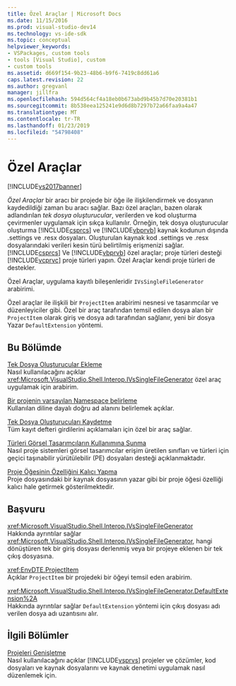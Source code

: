 ```yaml
---
title: Özel Araçlar | Microsoft Docs
ms.date: 11/15/2016
ms.prod: visual-studio-dev14
ms.technology: vs-ide-sdk
ms.topic: conceptual
helpviewer_keywords:
- VSPackages, custom tools
- tools [Visual Studio], custom
- custom tools
ms.assetid: d669f154-9b23-48b6-b9f6-7419c8dd61a6
caps.latest.revision: 22
ms.author: gregvanl
manager: jillfra
ms.openlocfilehash: 594d564cf4a18eb0b673abd9b45b7d70e20381b1
ms.sourcegitcommit: 8b538eea125241e9d6d8b7297b72a66faa9a4a47
ms.translationtype: MT
ms.contentlocale: tr-TR
ms.lasthandoff: 01/23/2019
ms.locfileid: "54798408"
---
```

# <a name="custom-tools"></a>Özel Araçlar
[!INCLUDE[vs2017banner](../../includes/vs2017banner.md)]

*Özel Araçlar* bir aracı bir projede bir öğe ile ilişkilendirmek ve dosyanın kaydedildiği zaman bu aracı sağlar. Bazı özel araçları, bazen olarak adlandırılan *tek dosya oluşturucular*, verilerden ve kod oluşturma çevirmenler uygulamak için sıkça kullanılır. Örneğin, tek dosya oluşturucular oluşturma [!INCLUDE[csprcs](../../includes/csprcs-md.md)] ve [!INCLUDE[vbprvb](../../includes/vbprvb-md.md)] kaynak kodunun dışında .settings ve .resx dosyaları. Oluşturulan kaynak kod .settings ve .resx dosyalarındaki verileri kesin türü belirtilmiş erişmenizi sağlar. [!INCLUDE[csprcs](../../includes/csprcs-md.md)] Ve [!INCLUDE[vbprvb](../../includes/vbprvb-md.md)] özel araçlar; proje türleri desteği [!INCLUDE[vcprvc](../../includes/vcprvc-md.md)] proje türleri yapın. Özel Araçlar kendi proje türleri de destekler.  
  
 Özel Araçlar, uygulama kayıtlı bileşenleridir `IVsSingleFileGenerator` arabirimi.  
  
 Özel araçlar ile ilişkili bir `ProjectItem` arabirimi nesnesi ve tasarımcılar ve düzenleyiciler gibi. Özel bir araç tarafından temsil edilen dosya alan bir `ProjectItem` olarak giriş ve dosya adı tarafından sağlanır, yeni bir dosya Yazar `DefaultExtension` yöntemi.  
  
## <a name="in-this-section"></a>Bu Bölümde  
 [Tek Dosya Oluşturucular Ekleme](../../extensibility/internals/implementing-single-file-generators.md)  
 Nasıl kullanılacağını açıklar <xref:Microsoft.VisualStudio.Shell.Interop.IVsSingleFileGenerator> özel araç uygulamak için arabirim.  
  
 [Bir projenin varsayılan Namespace belirleme](../../misc/determining-the-default-namespace-of-a-project.md)  
 Kullanılan diline dayalı doğru ad alanını belirlemek açıklar.  
  
 [Tek Dosya Oluşturucuları Kaydetme](../../extensibility/internals/registering-single-file-generators.md)  
 Tüm kayıt defteri girdilerini açıklamaları için özel bir araç sağlar.  
  
 [Türleri Görsel Tasarımcıların Kullanımına Sunma](../../extensibility/internals/exposing-types-to-visual-designers.md)  
 Nasıl proje sistemleri görsel tasarımcılar erişim üretilen sınıfları ve türleri için geçici taşınabilir yürütülebilir (PE) dosyaları desteği açıklanmaktadır.  
  
 [Proje Öğesinin Özelliğini Kalıcı Yapma](../../extensibility/persisting-the-property-of-a-project-item.md)  
 Proje dosyasındaki bir kaynak dosyasının yazar gibi bir proje öğesi özelliği kalıcı hale getirmek gösterilmektedir.  
  
## <a name="reference"></a>Başvuru  
 <xref:Microsoft.VisualStudio.Shell.Interop.IVsSingleFileGenerator>  
 Hakkında ayrıntılar sağlar <xref:Microsoft.VisualStudio.Shell.Interop.IVsSingleFileGenerator>, hangi dönüştüren tek bir giriş dosyası derlenmiş veya bir projeye eklenen bir tek çıkış dosyasına.  
  
 <xref:EnvDTE.ProjectItem>  
 Açıklar `ProjectItem` bir projedeki bir öğeyi temsil eden arabirim.  
  
 <xref:Microsoft.VisualStudio.Shell.Interop.IVsSingleFileGenerator.DefaultExtension%2A>  
 Hakkında ayrıntılar sağlar `DefaultExtension` yöntemi için çıkış dosyası adı verilen dosya adı uzantısını alır.  
  
## <a name="related-sections"></a>İlgili Bölümler  
 [Projeleri Genişletme](../../extensibility/extending-projects.md)  
 Nasıl kullanılacağını açıklar [!INCLUDE[vsprvs](../../includes/vsprvs-md.md)] projeler ve çözümler, kod dosyaları ve kaynak dosyalarını ve kaynak denetimi uygulamak nasıl düzenlemek için.
